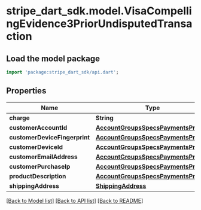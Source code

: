 # stripe_dart_sdk.model.VisaCompellingEvidence3PriorUndisputedTransaction

## Load the model package
```dart
import 'package:stripe_dart_sdk/api.dart';
```

## Properties
Name | Type | Description | Notes
------------ | ------------- | ------------- | -------------
**charge** | **String** |  | 
**customerAccountId** | [**AccountGroupsSpecsPaymentsPricing**](AccountGroupsSpecsPaymentsPricing.md) |  | [optional] 
**customerDeviceFingerprint** | [**AccountGroupsSpecsPaymentsPricing**](AccountGroupsSpecsPaymentsPricing.md) |  | [optional] 
**customerDeviceId** | [**AccountGroupsSpecsPaymentsPricing**](AccountGroupsSpecsPaymentsPricing.md) |  | [optional] 
**customerEmailAddress** | [**AccountGroupsSpecsPaymentsPricing**](AccountGroupsSpecsPaymentsPricing.md) |  | [optional] 
**customerPurchaseIp** | [**AccountGroupsSpecsPaymentsPricing**](AccountGroupsSpecsPaymentsPricing.md) |  | [optional] 
**productDescription** | [**AccountGroupsSpecsPaymentsPricing**](AccountGroupsSpecsPaymentsPricing.md) |  | [optional] 
**shippingAddress** | [**ShippingAddress**](ShippingAddress.md) |  | [optional] 

[[Back to Model list]](../README.md#documentation-for-models) [[Back to API list]](../README.md#documentation-for-api-endpoints) [[Back to README]](../README.md)


